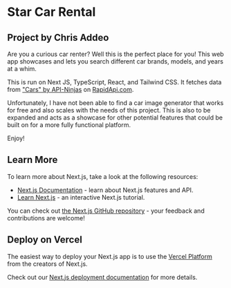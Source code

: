 # Star Car Rental

## Project by Chris Addeo

Are you a curious car renter? Well this is the perfect place for you! This web app showcases and lets you search different car brands, models, and years at a whim.

This is run on Next JS, TypeScript, React, and Tailwind CSS. It fetches data from ["Cars" by API-Ninjas](https://rapidapi.com/apininjas/api/cars-by-api-ninjas) on [RapidApi.com](https://rapidapi.com/hub).

Unfortunately, I have not been able to find a car image generator that works for free and also scales with the needs of this project. This is also to be expanded and acts as a showcase for other potential features that could be built on for a more fully functional platform.

Enjoy!

## Learn More

To learn more about Next.js, take a look at the following resources:

- [Next.js Documentation](https://nextjs.org/docs) - learn about Next.js features and API.
- [Learn Next.js](https://nextjs.org/learn) - an interactive Next.js tutorial.

You can check out [the Next.js GitHub repository](https://github.com/vercel/next.js/) - your feedback and contributions are welcome!

## Deploy on Vercel

The easiest way to deploy your Next.js app is to use the [Vercel Platform](https://vercel.com/new?utm_medium=default-template&filter=next.js&utm_source=create-next-app&utm_campaign=create-next-app-readme) from the creators of Next.js.

Check out our [Next.js deployment documentation](https://nextjs.org/docs/deployment) for more details.

